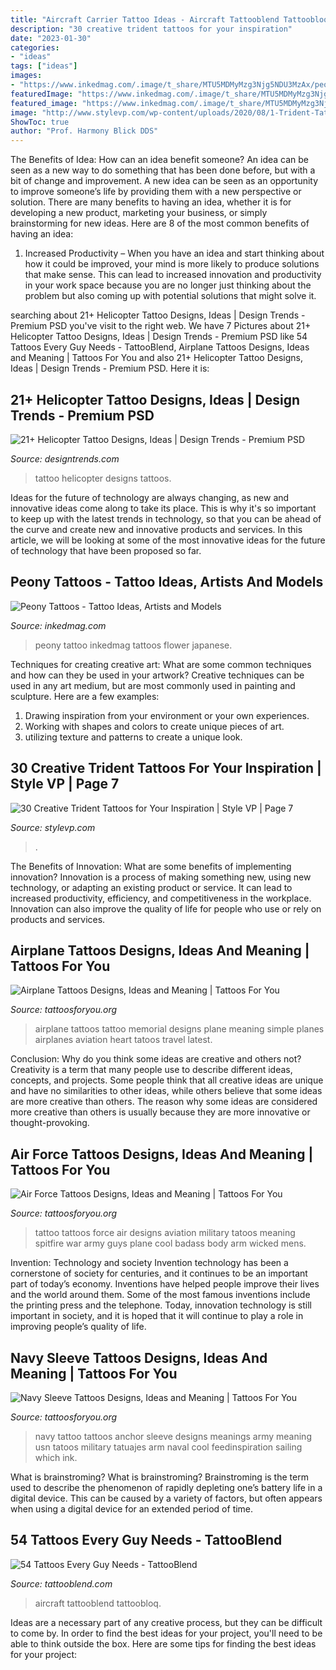```yaml
---
title: "Aircraft Carrier Tattoo Ideas - Aircraft Tattooblend Tattoobloq"
description: "30 creative trident tattoos for your inspiration"
date: "2023-01-30"
categories:
- "ideas"
tags: ["ideas"]
images:
- "https://www.inkedmag.com/.image/t_share/MTU5MDMyMzg3Njg5NDU3MzAx/peony_feature.jpg"
featuredImage: "https://www.inkedmag.com/.image/t_share/MTU5MDMyMzg3Njg5NDU3MzAx/peony_feature.jpg"
featured_image: "https://www.inkedmag.com/.image/t_share/MTU5MDMyMzg3Njg5NDU3MzAx/peony_feature.jpg"
image: "http://www.stylevp.com/wp-content/uploads/2020/08/1-Trident-Tattoos.jpg"
ShowToc: true
author: "Prof. Harmony Blick DDS"
---
```



The Benefits of Idea: How can an idea benefit someone?
An idea can be seen as a new way to do something that has been done before, but with a bit of change and improvement. A new idea can be seen as an opportunity to improve someone’s life by providing them with a new perspective or solution. There are many benefits to having an idea, whether it is for developing a new product, marketing your business, or simply brainstorming for new ideas. Here are 8 of the most common benefits of having an idea: 
1. Increased Productivity – When you have an idea and start thinking about how it could be improved, your mind is more likely to produce solutions that make sense. This can lead to increased innovation and productivity in your work space because you are no longer just thinking about the problem but also coming up with potential solutions that might solve it. 

	

		
searching about 21+ Helicopter Tattoo Designs, Ideas | Design Trends - Premium PSD you've visit to the right web. We have 7 Pictures about 21+ Helicopter Tattoo Designs, Ideas | Design Trends - Premium PSD like 54 Tattoos Every Guy Needs - TattooBlend, Airplane Tattoos Designs, Ideas and Meaning | Tattoos For You and also 21+ Helicopter Tattoo Designs, Ideas | Design Trends - Premium PSD. Here it is:
		
    
## 21+ Helicopter Tattoo Designs, Ideas | Design Trends - Premium PSD

<img loading=lazy src="https://images.designtrends.com/wp-content/uploads/2016/08/23163145/Color-Helicopter-Tattoo-Design.jpg" onerror="this.onerror=null;this.src='https://tse4.mm.bing.net/th?id=OIP.6PX-0TdKcTUzKu0S_fe0MgHaHa&amp;pid=15.1';" alt="21+ Helicopter Tattoo Designs, Ideas | Design Trends - Premium PSD">

_Source: designtrends.com_

>tattoo helicopter designs tattoos. 

	

Ideas for the future of technology are always changing, as new and innovative ideas come along to take its place. This is why it's so important to keep up with the latest trends in technology, so that you can be ahead of the curve and create new and innovative products and services. In this article, we will be looking at some of the most innovative ideas for the future of technology that have been proposed so far.

    
## Peony Tattoos - Tattoo Ideas, Artists And Models

<img loading=lazy src="https://www.inkedmag.com/.image/t_share/MTU5MDMyMzg3Njg5NDU3MzAx/peony_feature.jpg" onerror="this.onerror=null;this.src='https://tse3.mm.bing.net/th?id=OIP.SkqJikuXdDZdyZULX--JBwHaHd&amp;pid=15.1';" alt="Peony Tattoos - Tattoo Ideas, Artists and Models">

_Source: inkedmag.com_

>peony tattoo inkedmag tattoos flower japanese. 

	

Techniques for creating creative art: What are some common techniques and how can they be used in your artwork?
Creative techniques can be used in any art medium, but are most commonly used in painting and sculpture. Here are a few examples:
1. Drawing inspiration from your environment or your own experiences.
2. Working with shapes and colors to create unique pieces of art.
3. utilizing texture and patterns to create a unique look.

    
## 30 Creative Trident Tattoos For Your Inspiration | Style VP | Page 7

<img loading=lazy src="http://www.stylevp.com/wp-content/uploads/2020/08/1-Trident-Tattoos.jpg" onerror="this.onerror=null;this.src='https://tse1.mm.bing.net/th?id=OIP.LkSFq_pyT7u672DMRr9yJAHaJQ&amp;pid=15.1';" alt="30 Creative Trident Tattoos for Your Inspiration | Style VP | Page 7">

_Source: stylevp.com_

>. 

	

The Benefits of Innovation: What are some benefits of implementing innovation?
Innovation is a process of making something new, using new technology, or adapting an existing product or service. It can lead to increased productivity, efficiency, and competitiveness in the workplace. Innovation can also improve the quality of life for people who use or rely on products and services.

    
## Airplane Tattoos Designs, Ideas And Meaning | Tattoos For You

<img loading=lazy src="https://www.tattoosforyou.org/wp-content/uploads/2016/03/Airplane-Tattoos.jpg" onerror="this.onerror=null;this.src='https://tse2.mm.bing.net/th?id=OIP.pug-0aNTR2WJMInCC9vujwHaFj&amp;pid=15.1';" alt="Airplane Tattoos Designs, Ideas and Meaning | Tattoos For You">

_Source: tattoosforyou.org_

>airplane tattoos tattoo memorial designs plane meaning simple planes airplanes aviation heart tatoos travel latest. 

	

Conclusion: Why do you think some ideas are creative and others not?
Creativity is a term that many people use to describe different ideas, concepts, and projects. Some people think that all creative ideas are unique and have no similarities to other ideas, while others believe that some ideas are more creative than others. The reason why some ideas are considered more creative than others is usually because they are more innovative or thought-provoking.

    
## Air Force Tattoos Designs, Ideas And Meaning | Tattoos For You

<img loading=lazy src="http://www.tattoosforyou.org/wp-content/uploads/2016/03/Air-Force-Tattoo-Ideas-for-Men.jpg" onerror="this.onerror=null;this.src='https://tse3.mm.bing.net/th?id=OIP.hGUvywShNvhfe7rVxDKDjAHaLH&amp;pid=15.1';" alt="Air Force Tattoos Designs, Ideas and Meaning | Tattoos For You">

_Source: tattoosforyou.org_

>tattoo tattoos force air designs aviation military tatoos meaning spitfire war army guys plane cool badass body arm wicked mens. 

	

Invention: Technology and society
Invention technology has been a cornerstone of society for centuries, and it continues to be an important part of today’s economy. Inventions have helped people improve their lives and the world around them. Some of the most famous inventions include the printing press and the telephone. Today, innovation technology is still important in society, and it is hoped that it will continue to play a role in improving people’s quality of life.

    
## Navy Sleeve Tattoos Designs, Ideas And Meaning | Tattoos For You

<img loading=lazy src="https://www.tattoosforyou.org/wp-content/uploads/2017/09/Images-of-Navy-Sleeve-Tattoos.jpg" onerror="this.onerror=null;this.src='https://tse2.mm.bing.net/th?id=OIP.WIIBebYvttzjsD6jtNI6ewHaJ4&amp;pid=15.1';" alt="Navy Sleeve Tattoos Designs, Ideas and Meaning | Tattoos For You">

_Source: tattoosforyou.org_

>navy tattoo tattoos anchor sleeve designs meanings army meaning usn tatoos military tatuajes arm naval cool feedinspiration sailing which ink. 

	

What is brainstroming?
What is brainstroming? Brainstroming is the term used to describe the phenomenon of rapidly depleting one’s battery life in a digital device. This can be caused by a variety of factors, but often appears when using a digital device for an extended period of time.

    
## 54 Tattoos Every Guy Needs - TattooBlend

<img loading=lazy src="https://tattooblend.com/wp-content/uploads/2017/05/28-1.jpg" onerror="this.onerror=null;this.src='https://tse1.mm.bing.net/th?id=OIP.MNGcOGYKwS0DYjUQW5yqjQHaHX&amp;pid=15.1';" alt="54 Tattoos Every Guy Needs - TattooBlend">

_Source: tattooblend.com_

>aircraft tattooblend tattoobloq. 

	

Ideas are a necessary part of any creative process, but they can be difficult to come by. In order to find the best ideas for your project, you'll need to be able to think outside the box. Here are some tips for finding the best ideas for your project: 

